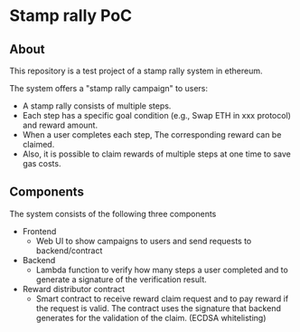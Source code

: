 # Stamp rally PoC

## About

This repository is a test project of a stamp rally system in ethereum.

The system offers a "stamp rally campaign" to users:

- A stamp rally consists of multiple steps.
- Each step has a specific goal condition (e.g., Swap ETH in xxx protocol) and reward amount.
- When a user completes each step, The corresponding reward can be claimed.
- Also, it is possible to claim rewards of multiple steps at one time to save gas costs.

## Components

The system consists of the following three components

- Frontend
  - Web UI to show campaigns to users and send requests to backend/contract
- Backend
  - Lambda function to verify how many steps a user completed and to generate a signature of the verification result.
- Reward distributor contract
  - Smart contract to receive reward claim request and to pay reward if the request is valid. The contract uses the signature that backend generates for the validation of the claim. (ECDSA whitelisting)
